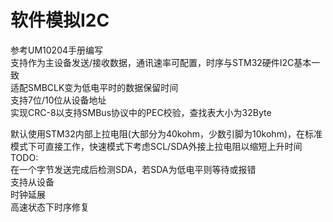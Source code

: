 # 软件模拟I2C

参考UM10204手册编写  
支持作为主设备发送/接收数据，通讯速率可配置，时序与STM32硬件I2C基本一致  
适配SMBCLK变为低电平时的数据保留时间  
支持7位/10位从设备地址  
实现CRC-8以支持SMBus协议中的PEC校验，查找表大小为32Byte  

默认使用STM32内部上拉电阻(大部分为40kohm，少数引脚为10kohm)，在标准模式下可直接工作，快速模式下考虑SCL/SDA外接上拉电阻以缩短上升时间  
TODO:  
在一个字节发送完成后检测SDA，若SDA为低电平则等待或报错  
支持从设备  
时钟延展  
高速状态下时序修复  
